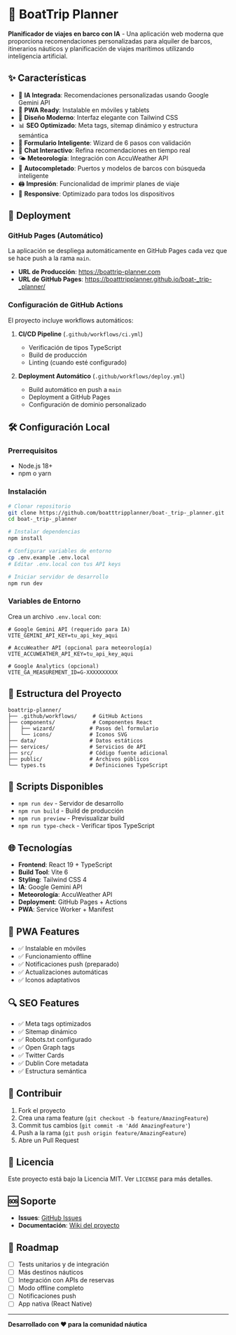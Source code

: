 # 🚤 BoatTrip Planner

**Planificador de viajes en barco con IA** - Una aplicación web moderna que proporciona recomendaciones personalizadas para alquiler de barcos, itinerarios náuticos y planificación de viajes marítimos utilizando inteligencia artificial.

## ✨ Características

- 🤖 **IA Integrada**: Recomendaciones personalizadas usando Google Gemini API
- 📱 **PWA Ready**: Instalable en móviles y tablets
- 🎨 **Diseño Moderno**: Interfaz elegante con Tailwind CSS
- 📊 **SEO Optimizado**: Meta tags, sitemap dinámico y estructura semántica
- 🔄 **Formulario Inteligente**: Wizard de 6 pasos con validación
- 💬 **Chat Interactivo**: Refina recomendaciones en tiempo real
- 🌤️ **Meteorología**: Integración con AccuWeather API
- 📍 **Autocompletado**: Puertos y modelos de barcos con búsqueda inteligente
- 🖨️ **Impresión**: Funcionalidad de imprimir planes de viaje
- 📱 **Responsive**: Optimizado para todos los dispositivos

## 🚀 Deployment

### GitHub Pages (Automático)
La aplicación se despliega automáticamente en GitHub Pages cada vez que se hace push a la rama `main`.

- **URL de Producción**: https://boattrip-planner.com
- **URL de GitHub Pages**: https://boatttripplanner.github.io/boat-_trip-_planner/

### Configuración de GitHub Actions
El proyecto incluye workflows automáticos:

1. **CI/CD Pipeline** (`.github/workflows/ci.yml`)
   - Verificación de tipos TypeScript
   - Build de producción
   - Linting (cuando esté configurado)

2. **Deployment Automático** (`.github/workflows/deploy.yml`)
   - Build automático en push a `main`
   - Deployment a GitHub Pages
   - Configuración de dominio personalizado

## 🛠️ Configuración Local

### Prerrequisitos
- Node.js 18+ 
- npm o yarn

### Instalación
```bash
# Clonar repositorio
git clone https://github.com/boatttripplanner/boat-_trip-_planner.git
cd boat-_trip-_planner

# Instalar dependencias
npm install

# Configurar variables de entorno
cp .env.example .env.local
# Editar .env.local con tus API keys

# Iniciar servidor de desarrollo
npm run dev
```

### Variables de Entorno
Crea un archivo `.env.local` con:

```env
# Google Gemini API (requerido para IA)
VITE_GEMINI_API_KEY=tu_api_key_aqui

# AccuWeather API (opcional para meteorología)
VITE_ACCUWEATHER_API_KEY=tu_api_key_aqui

# Google Analytics (opcional)
VITE_GA_MEASUREMENT_ID=G-XXXXXXXXXX
```

## 📁 Estructura del Proyecto

```
boattrip-planner/
├── .github/workflows/     # GitHub Actions
├── components/            # Componentes React
│   ├── wizard/           # Pasos del formulario
│   └── icons/            # Iconos SVG
├── data/                 # Datos estáticos
├── services/             # Servicios de API
├── src/                  # Código fuente adicional
├── public/               # Archivos públicos
└── types.ts              # Definiciones TypeScript
```

## 🔧 Scripts Disponibles

- `npm run dev` - Servidor de desarrollo
- `npm run build` - Build de producción
- `npm run preview` - Previsualizar build
- `npm run type-check` - Verificar tipos TypeScript

## 🌐 Tecnologías

- **Frontend**: React 19 + TypeScript
- **Build Tool**: Vite 6
- **Styling**: Tailwind CSS 4
- **IA**: Google Gemini API
- **Meteorología**: AccuWeather API
- **Deployment**: GitHub Pages + Actions
- **PWA**: Service Worker + Manifest

## 📱 PWA Features

- ✅ Instalable en móviles
- ✅ Funcionamiento offline
- ✅ Notificaciones push (preparado)
- ✅ Actualizaciones automáticas
- ✅ Iconos adaptativos

## 🔍 SEO Features

- ✅ Meta tags optimizados
- ✅ Sitemap dinámico
- ✅ Robots.txt configurado
- ✅ Open Graph tags
- ✅ Twitter Cards
- ✅ Dublin Core metadata
- ✅ Estructura semántica

## 🤝 Contribuir

1. Fork el proyecto
2. Crea una rama feature (`git checkout -b feature/AmazingFeature`)
3. Commit tus cambios (`git commit -m 'Add AmazingFeature'`)
4. Push a la rama (`git push origin feature/AmazingFeature`)
5. Abre un Pull Request

## 📄 Licencia

Este proyecto está bajo la Licencia MIT. Ver `LICENSE` para más detalles.

## 🆘 Soporte

- **Issues**: [GitHub Issues](https://github.com/boatttripplanner/boat-_trip-_planner/issues)
- **Documentación**: [Wiki del proyecto](https://github.com/boatttripplanner/boat-_trip-_planner/wiki)

## 🚀 Roadmap

- [ ] Tests unitarios y de integración
- [ ] Más destinos náuticos
- [ ] Integración con APIs de reservas
- [ ] Modo offline completo
- [ ] Notificaciones push
- [ ] App nativa (React Native)

---

**Desarrollado con ❤️ para la comunidad náutica**
